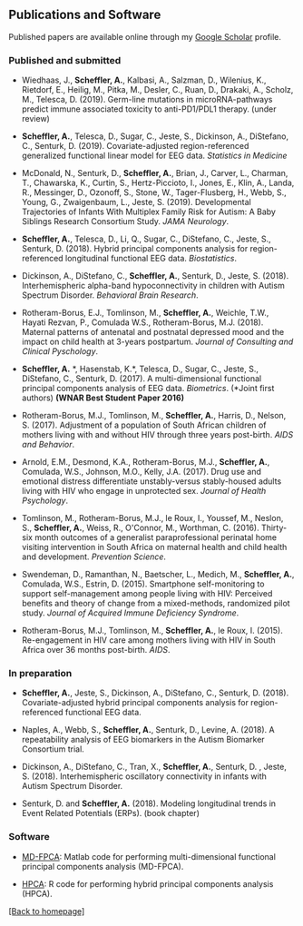 ## Publications and Software

Published papers are available online through my [Google Scholar](https://scholar.google.com/citations?user=4aba0JUAAAAJ&hl=en) profile.

### Published and submitted
* Wiedhaas, J., __Scheffler, A.__, Kalbasi, A., Salzman, D., Wilenius, K., Rietdorf, E., Heilig, M., Pitka, M., Desler, C., Ruan, D., Drakaki, A., Scholz, M., Telesca, D. (2019). Germ-line mutations in microRNA-pathways predict immune associated toxicity to anti-PD1/PDL1 therapy. (under review)

* __Scheffler, A.__, Telesca, D., Sugar, C., Jeste, S., Dickinson, A., DiStefano, C.,  Senturk, D. (2019). Covariate-adjusted region-referenced generalized functional linear model for EEG data. _Statistics in Medicine_ 

* McDonald, N., Senturk, D., __Scheffler, A.__, Brian, J., Carver, L., Charman, T., Chawarska, K.,  Curtin, S., Hertz-Piccioto, I., Jones, E., Klin, A., Landa, R., Messinger, D., Ozonoff, S., Stone, W., Tager-Flusberg, H., Webb, S., Young, G., Zwaigenbaum, L., Jeste, S. (2019). Developmental Trajectories of Infants With Multiplex Family Risk for Autism: A Baby Siblings Research Consortium Study. _JAMA Neurology_. 

* __Scheffler, A.__, Telesca, D., Li, Q.,  Sugar, C., DiStefano, C., Jeste, S., Senturk, D. (2018). Hybrid principal components analysis for region-referenced longitudinal functional EEG data. _Biostatistics_.

* Dickinson, A., DiStefano, C., __Scheffler, A.__,  Senturk, D., Jeste, S. (2018). Interhemispheric alpha-band hypoconnectivity in children with Autism Spectrum Disorder. _Behavioral Brain Research_.

* Rotheram-Borus, E.J., Tomlinson, M., __Scheffler, A.__, Weichle, T.W., Hayati Rezvan, P., Comulada W.S., Rotheram-Borus, M.J. (2018). Maternal patterns of antenatal and postnatal depressed mood and the impact on child health at 3-years postpartum. _Journal of Consulting and Clinical Pyschology_.

* __Scheffler, A.__ \*, Hasenstab, K.\*, Telesca, D., Sugar, C., Jeste, S., DiStefano, C.,  Senturk, D. (2017). A multi-dimensional functional principal components analysis of EEG data. _Biometrics_. (\*Joint first authors) __(WNAR Best Student Paper 2016)__

* Rotheram-Borus, M.J., Tomlinson, M., __Scheffler, A.__, Harris, D., Nelson, S. (2017). Adjustment of a population of South African children of mothers living with and without HIV through three years post-birth. _AIDS and Behavior_.

* Arnold, E.M., Desmond, K.A., Rotheram-Borus, M.J., __Scheffler, A.__, Comulada, W.S., Johnson, M.O., Kelly, J.A. (2017). Drug use and emotional distress differentiate unstably-versus stably-housed adults living with HIV who engage in unprotected sex. _Journal of Health Psychology_.

* Tomlinson, M., Rotheram-Borus, M.J., le Roux, I., Youssef, M., Neslon, S., __Scheffler, A.__, Weiss, R., O'Connor, M., Worthman, C. (2016). Thirty-six month outcomes of a generalist paraprofessional perinatal home visiting intervention in South Africa on maternal health and child health and development. _Prevention Science_.

* Swendeman, D., Ramanthan, N., Baetscher, L., Medich, M., __Scheffler, A.__, Comulada, W.S., Estrin, D. (2015). Smartphone self-monitoring to support self-management among people living with HIV: Perceived benefits and theory of change from a mixed-methods, randomized pilot study. _Journal of Acquired Immune Deficiency Syndrome_. 

* Rotheram-Borus, M.J., Tomlinson, M., __Scheffler, A.__, le Roux, I. (2015). Re-engagement in HIV care among mothers living with HIV in South Africa over 36 months post-birth. _AIDS_.


### In preparation

* __Scheffler, A.__, Jeste, S., Dickinson, A., DiStefano, C.,  Senturk, D. (2018). Covariate-adjusted hybrid principal components analysis for region-referenced functional EEG data. 

* Naples, A., Webb, S., __Scheffler, A.__, Senturk, D., Levine, A. (2018). A repeatability analysis of EEG biomarkers in the Autism Biomarker Consortium trial.

* Dickinson, A., DiStefano, C., Tran, X., __Scheffler, A.__,  Senturk, D. , Jeste, S. (2018). Interhemispheric oscillatory connectivity in infants with Autism Spectrum Disorder.

* Senturk, D. and __Scheffler, A.__ (2018). Modeling longitudinal trends in Event Related Potentials (ERPs). (book chapter)

### Software

* [MD-FPCA](https://github.com/aaron-scheffler/MD-FPCA): Matlab code for performing multi-dimensional functional principal components analysis (MD-FPCA).

* [HPCA](https://github.com/aaron-scheffler/HPCA): R code for performing hybrid principal components analysis (HPCA).


[ [Back to homepage] ](./)
